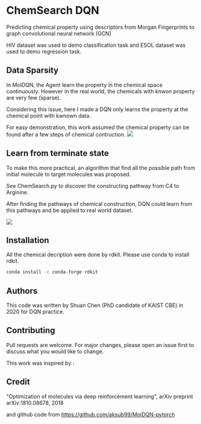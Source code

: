 # ChemSearch DQN
Predicting chemical property using descriptors from Morgan Fingerprints to graph convolutional neural network (GCN)

HIV dataset was used to demo classification task and ESOL dataset was used to demo regression task.

## Data Sparsity

In MolDQN, the Agent learn the property in the chemical space continuously. However in the real world, the chemicals with knwon property are very few (sparse).

Considering this issue, here I made a DQN only learns the property at the chemical point with kwnown data.

For easy demonstration, this work assumed the chemical property can be found after a few steps of chemical contruction.
<img src="https://github.com/shuan4638/ChemSearchDQN/figs/blob/master/Sparsedata.png">

## Learn from terminate state

To make this more practical, an algorithm that find all the possible path from initial molecule to target molecules was proposed.

See ChemSearch.py to discover the constructing pathway from C4 to Arginine.

After finding the pathways of chemical construction, DQN could learn from this pathways and be applied to real world dataset.

<img src="https://github.com/shuan4638/ChemSearchDQN/figs/blob/master/Targetsearch.png">

## Installation

All the chemical decription were done by rdkit. Please use conda to install rdkit.

```bash
conda install -c conda-forge rdkit
```

## Authors
This code was written by Shuan Chen (PhD candidate of KAIST CBE) in 2020 for DQN practice.

## Contributing
Pull requests are welcome. For major changes, please open an issue first to discuss what you would like to change.

This work was inspired by :

## Credit

"Optimization of molecules via deep reinforcement learning", arXiv preprint arXiv:1810.08678, 2018

and github code from https://github.com/aksub99/MolDQN-pytorch
